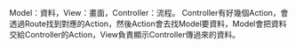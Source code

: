 Model：資料，View：畫面，Controller：流程。
Controller有好幾個Action，會透過Route找到對應的Action，然後Action會去找Model要資料，Model會把資料交給Controller的Action，View負責顯示Controller傳過來的資料。
